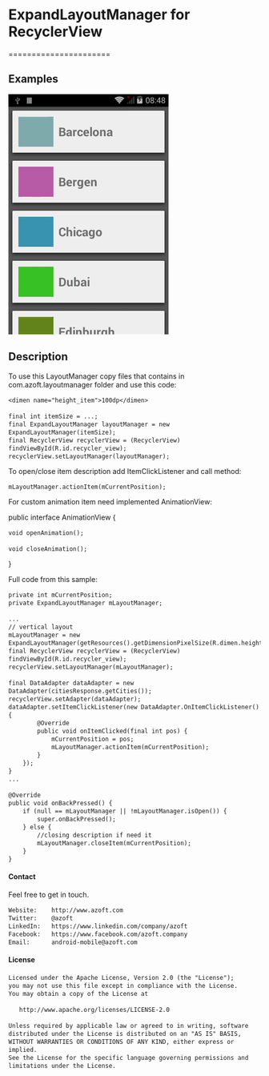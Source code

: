 # ExpandLayoutManager for RecyclerView
======================

## Examples

![Example](resources/animation_layout_manager.gif "working example")


## Description

To use this LayoutManager copy files that contains in com.azoft.layoutmanager folder and use this code:

	<dimen name="height_item">100dp</dimen>
	
	final int itemSize = ...;
    final ExpandLayoutManager layoutManager = new ExpandLayoutManager(itemSize);
	final RecyclerView recyclerView = (RecyclerView) findViewById(R.id.recycler_view);
	recyclerView.setLayoutManager(layoutManager);
	
To open/close item description add ItemClickListener and call method:
    	
	mLayoutManager.actionItem(mCurrentPosition);

For custom animation item  need implemented AnimationView:

  public interface AnimationView {
  
    void openAnimation();

    void closeAnimation();
  }
	
Full code from this sample:

	private int mCurrentPosition;
	private ExpandLayoutManager mLayoutManager;
	
	...
    // vertical layout
	mLayoutManager = new ExpandLayoutManager(getResources().getDimensionPixelSize(R.dimen.height_item));
	final RecyclerView recyclerView = (RecyclerView) findViewById(R.id.recycler_view);
	recyclerView.setLayoutManager(mLayoutManager);
	
    final DataAdapter dataAdapter = new DataAdapter(citiesResponse.getCities());
    recyclerView.setAdapter(dataAdapter);
    dataAdapter.setItemClickListener(new DataAdapter.OnItemClickListener() {
            @Override
            public void onItemClicked(final int pos) {
                mCurrentPosition = pos;
                mLayoutManager.actionItem(mCurrentPosition);
            }
        });
	}
	...
	
	@Override
    public void onBackPressed() {
        if (null == mLayoutManager || !mLayoutManager.isOpen()) {
            super.onBackPressed();
        } else {
			//closing description if need it
            mLayoutManager.closeItem(mCurrentPosition);
        }
    }

#### Contact ####

Feel free to get in touch.

    Website:    http://www.azoft.com
    Twitter:    @azoft
    LinkedIn:   https://www.linkedin.com/company/azoft
    Facebook:   https://www.facebook.com/azoft.company
    Email:      android-mobile@azoft.com

#### License ####

    Licensed under the Apache License, Version 2.0 (the "License");
    you may not use this file except in compliance with the License.
    You may obtain a copy of the License at

       http://www.apache.org/licenses/LICENSE-2.0

    Unless required by applicable law or agreed to in writing, software
    distributed under the License is distributed on an "AS IS" BASIS,
    WITHOUT WARRANTIES OR CONDITIONS OF ANY KIND, either express or implied.
    See the License for the specific language governing permissions and
    limitations under the License.
